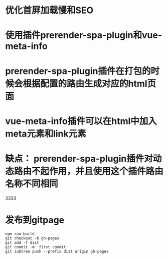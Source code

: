 # 优化首屏加载慢和SEO
# 使用插件prerender-spa-plugin和vue-meta-info
# prerender-spa-plugin插件在打包的时候会根据配置的路由生成对应的html页面
# vue-meta-info插件可以在html中加入meta元素和link元素
# 缺点： prerender-spa-plugin插件对动态路由不起作用，并且使用这个插件路由名称不同相同
3333
# 发布到gitpage
    npm run build
    git checkout -b gh-pages
    git add -f dist
    git commit -m 'first commit'
    git subtree push --prefix dist origin gh-pages